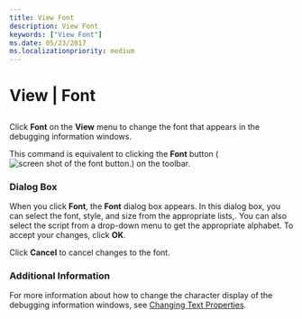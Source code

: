 ```yaml
---
title: View Font
description: View Font
keywords: ["View Font"]
ms.date: 05/23/2017
ms.localizationpriority: medium
---
```


# View | Font


## <span id="ddk_view_font_dbg"></span><span id="DDK_VIEW_FONT_DBG"></span>


Click **Font** on the **View** menu to change the font that appears in the debugging information windows.

This command is equivalent to clicking the **Font** button (![screen shot of the font button.](images/tbfont.png)) on the toolbar.

### <span id="dialog_box"></span><span id="DIALOG_BOX"></span>Dialog Box

When you click **Font**, the **Font** dialog box appears. In this dialog box, you can select the font, style, and size from the appropriate lists,. You can also select the script from a drop-down menu to get the appropriate alphabet. To accept your changes, click **OK**.

Click **Cancel** to cancel changes to the font.

### <span id="additional_information"></span><span id="ADDITIONAL_INFORMATION"></span>Additional Information

For more information about how to change the character display of the debugging information windows, see [Changing Text Properties](changing-text-properties.md).

 

 





